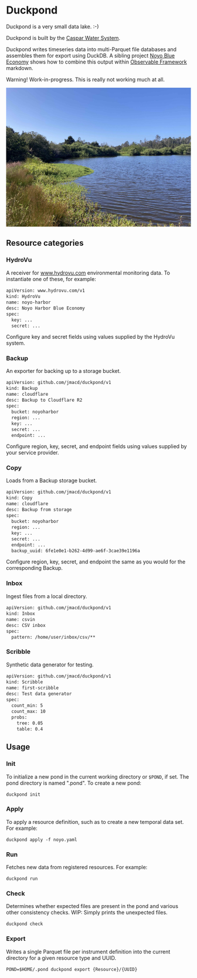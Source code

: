 # Duckpond

Duckpond is a very small data lake. :-)

Duckpond is built by the [Caspar Water System](https://github.com/jmacd/caspar.water).

Duckpond writes timeseries data into multi-Parquet file databases and
assembles them for export using DuckDB.  A sibling project [Noyo Blue
Economy](https://github.com/jmacd/noyo-blue-econ) shows how to combine
this output within [Observable
Framework](https://observablehq.com/framework/) markdown.

Warning! Work-in-progress. This is really not working much at all.

![Caspar, California Duck Pond](./caspar_duckpond.jpg)

## Resource categories

### HydroVu

A receiver for www.hydrovu.com environmental monitoring data.  To
instantiate one of these, for example:

```
apiVersion: www.hydrovu.com/v1
kind: HydroVu
name: noyo-harbor
desc: Noyo Harbor Blue Economy
spec:
  key: ...
  secret: ...
```

Configure key and secret fields using values supplied by the HydroVu system.

### Backup

An exporter for backing up to a storage bucket.

```
apiVersion: github.com/jmacd/duckpond/v1
kind: Backup
name: cloudflare
desc: Backup to Cloudflare R2
spec:
  bucket: noyoharbor
  region: ...
  key: ...
  secret: ...
  endpoint: ...
```

Configure region, key, secret, and endpoint fields using values
supplied by your service provider.

### Copy

Loads from a Backup storage bucket.

```
apiVersion: github.com/jmacd/duckpond/v1
kind: Copy
name: cloudflare
desc: Backup from storage
spec:
  bucket: noyoharbor
  region: ...
  key: ...
  secret: ...
  endpoint: ...
  backup_uuid: 6fe1e0e1-b262-4d99-ae6f-3cae39e1196a
```

Configure region, key, secret, and endpoint the same as you 
would for the corresponding Backup.

### Inbox

Ingest files from a local directory.

```
apiVersion: github.com/jmacd/duckpond/v1
kind: Inbox
name: csvin
desc: CSV inbox
spec:
  pattern: /home/user/inbox/csv/**
```

### Scribble

Synthetic data generator for testing.

```
apiVersion: github.com/jmacd/duckpond/v1
kind: Scribble
name: first-scribble
desc: Test data generator
spec:
  count_min: 5
  count_max: 10
  probs:
    tree: 0.05
    table: 0.4
```

## Usage

### Init

To initialize a new pond in the current working directory or `$POND`,
if set.  The pond directory is named ".pond".  To create a new pond:

```
duckpond init
```

### Apply

To apply a resource definition, such as to create a new temporal data
set.  For example:

```
duckpond apply -f noyo.yaml
```

### Run

Fetches new data from registered resources.  For example:

```
duckpond run
```

### Check

Determines whether expected files are present in the pond and various
other consistency checks.  WIP: Simply prints the unexpected files.

```
duckpond check
```

### Export

Writes a single Parquet file per instrument definition into the
current directory for a given resource type and UUID.

```
POND=$HOME/.pond duckpond export {Resource}/{UUID}
```
